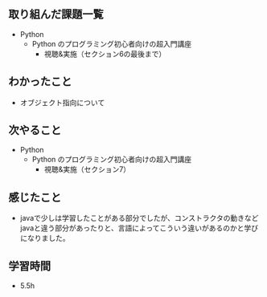 ## 取り組んだ課題一覧
- Python
  - Python のプログラミング初心者向けの超入門講座
    - 視聴&実施（セクション6の最後まで）
## わかったこと
- オブジェクト指向について
## 次やること
- Python
  - Python のプログラミング初心者向けの超入門講座
    - 視聴&実施（セクション7）
## 感じたこと
- javaで少しは学習したことがある部分でしたが、コンストラクタの動きなどjavaと違う部分があったりと、言語によってこういう違いがあるのかと学びになりました。
## 学習時間
- 5.5h